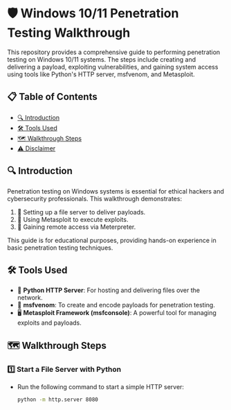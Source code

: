 # 🛡️ Windows 10/11 Penetration Testing Walkthrough

This repository provides a comprehensive guide to performing penetration testing on Windows 10/11 systems. The steps include creating and delivering a payload, exploiting vulnerabilities, and gaining system access using tools like Python's HTTP server, msfvenom, and Metasploit.

## 📋 Table of Contents
- [🔍 Introduction](#-introduction)
- [🛠️ Tools Used](#️-tools-used)
- [🗺️ Walkthrough Steps](#-walkthrough-steps)
- [⚠️ Disclaimer](#️-disclaimer)

## 🔍 Introduction

Penetration testing on Windows systems is essential for ethical hackers and cybersecurity professionals. This walkthrough demonstrates:
1. 📂 Setting up a file server to deliver payloads.
2. 🎯 Using Metasploit to execute exploits.
3. 🔐 Gaining remote access via Meterpreter.

This guide is for educational purposes, providing hands-on experience in basic penetration testing techniques.

## 🛠️ Tools Used

- 🐍 **Python HTTP Server**: For hosting and delivering files over the network.
- 💉 **msfvenom**: To create and encode payloads for penetration testing.
- 🖥️ **Metasploit Framework (msfconsole)**: A powerful tool for managing exploits and payloads.

## 🗺️ Walkthrough Steps

### 1️⃣ Start a File Server with Python
- Run the following command to start a simple HTTP server:  
  ```bash
  python -m http.server 8080
